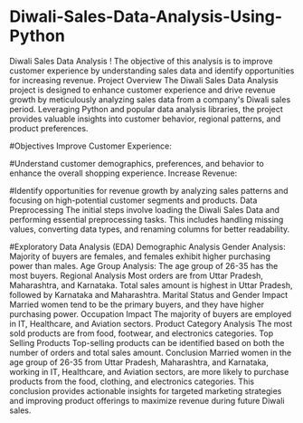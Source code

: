 # Diwali-Sales-Data-Analysis-Using-Python
Diwali Sales Data Analysis ! The objective of this analysis is to improve customer experience by understanding sales data and identify opportunities for increasing revenue. 
Project Overview
The Diwali Sales Data Analysis project is designed to enhance customer experience and drive revenue growth by meticulously analyzing sales data from a company's Diwali sales period. Leveraging Python and popular data analysis libraries, the project provides valuable insights into customer behavior, regional patterns, and product preferences.

#Objectives
Improve Customer Experience:

#Understand customer demographics, preferences, and behavior to enhance the overall shopping experience.
Increase Revenue:

#Identify opportunities for revenue growth by analyzing sales patterns and focusing on high-potential customer segments and products.
Data Preprocessing
The initial steps involve loading the Diwali Sales Data and performing essential preprocessing tasks. This includes handling missing values, converting data types, and renaming columns for better readability.

#Exploratory Data Analysis (EDA)
Demographic Analysis
Gender Analysis: Majority of buyers are females, and females exhibit higher purchasing power than males.
Age Group Analysis: The age group of 26-35 has the most buyers.
Regional Analysis
Most orders are from Uttar Pradesh, Maharashtra, and Karnataka.
Total sales amount is highest in Uttar Pradesh, followed by Karnataka and Maharashtra.
Marital Status and Gender Impact
Married women tend to be the primary buyers, and they have higher purchasing power.
Occupation Impact
The majority of buyers are employed in IT, Healthcare, and Aviation sectors.
Product Category Analysis
The most sold products are from food, footwear, and electronics categories.
Top Selling Products
Top-selling products can be identified based on both the number of orders and total sales amount.
Conclusion
Married women in the age group of 26-35 from Uttar Pradesh, Maharashtra, and Karnataka, working in IT, Healthcare, and Aviation sectors, are more likely to purchase products from the food, clothing, and electronics categories. This conclusion provides actionable insights for targeted marketing strategies and improving product offerings to maximize revenue during future Diwali sales.
